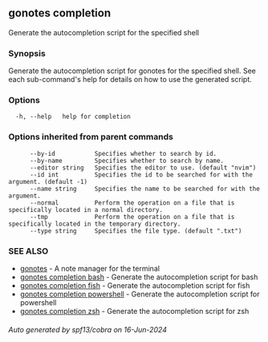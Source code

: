 ## gonotes completion

Generate the autocompletion script for the specified shell

### Synopsis

Generate the autocompletion script for gonotes for the specified shell.
See each sub-command's help for details on how to use the generated script.


### Options

```
  -h, --help   help for completion
```

### Options inherited from parent commands

```
      --by-id           Specifies whether to search by id.
      --by-name         Specifies whether to search by name.
      --editor string   Specifies the editor to use. (default "nvim")
      --id int          Specifies the id to be searched for with the argument. (default -1)
      --name string     Specifies the name to be searched for with the argument.
      --normal          Perform the operation on a file that is specifically located in a normal directory.
      --tmp             Perform the operation on a file that is specifically located in the temporary directory.
      --type string     Specifies the file type. (default ".txt")
```

### SEE ALSO

* [gonotes](gonotes.md)	 - A note manager for the terminal
* [gonotes completion bash](gonotes_completion_bash.md)	 - Generate the autocompletion script for bash
* [gonotes completion fish](gonotes_completion_fish.md)	 - Generate the autocompletion script for fish
* [gonotes completion powershell](gonotes_completion_powershell.md)	 - Generate the autocompletion script for powershell
* [gonotes completion zsh](gonotes_completion_zsh.md)	 - Generate the autocompletion script for zsh

###### Auto generated by spf13/cobra on 16-Jun-2024
